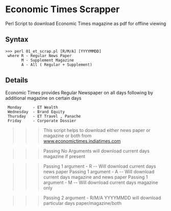 # Economic Times Scrapper

Perl Script to download Economic Times magazine as pdf for offline viewing

## Syntax
    >>> perl 01_et_scrap.pl [R/M/A] [YYYYMMDD]
     where R - Regular News Paper
           M - Supplement Magazine
           A - All ( Regular + Supplement)

## Details

Economic Times provides Regular Newspaper on all days
following by additional magazine on certain days

     Monday     - ET Wealth
     Wednesday  - Brand Equity
     Thursday   - ET Travel , Panache
     Friday     - Corporate Dossier

   >>> This script helps to download either news paper or magazine or both from www.economictimes.indiatimes.com
 
   >>> Passing No Arguments will download current days magazine if present

   >>> Passing 1 argument - R  -- Will download current days news paper
   >>> Passing 1 argument - A  -- Will download current days magazine and news paper
   >>> Passing 1 argument - M  -- Will download current days magazine only

   >>> Passing 2 argument - R/M/A YYYYMMDD will download particular days paper/magazine/both 
